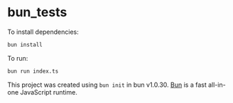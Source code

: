# bun_tests

To install dependencies:

```bash
bun install
```

To run:

```bash
bun run index.ts
```

This project was created using `bun init` in bun v1.0.30. [Bun](https://bun.sh) is a fast all-in-one JavaScript runtime.
